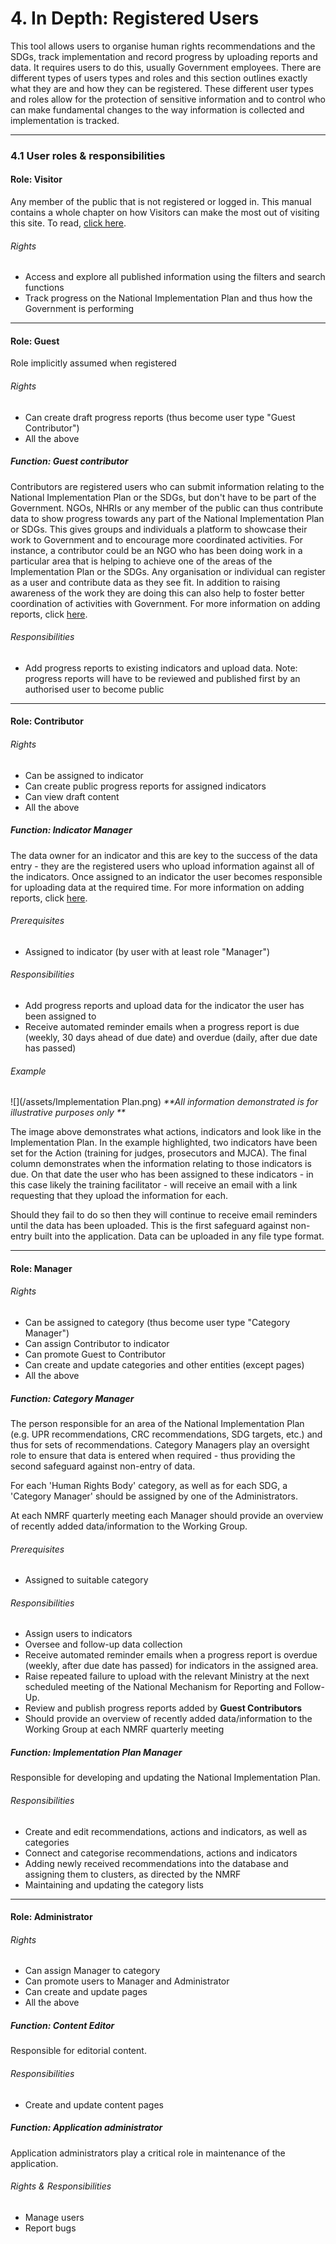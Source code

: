 # 4. In Depth: Registered Users

This tool allows users to organise human rights recommendations and the SDGs, track implementation and record progress by uploading reports and data. It requires users to do this, usually Government employees. There are different types of users types and roles and this section outlines exactly what they are and how they can be registered. These different user types and roles allow for the protection of sensitive information and to control who can make fundamental changes to the way information is collected and implementation is tracked.

---

### 4.1 User roles & responsibilities

#### Role: Visitor 

Any member of the public that is not registered or logged in. This manual contains a whole chapter on how Visitors can make the most out of visiting this site. To read, [click here](/visitors/using-as-a-visitor.md).


###### Rights

* Access and explore all published information using the filters and search functions
* Track progress on the National Implementation Plan and thus how the Government is performing

---

#### Role: Guest

Role implicitly assumed when registered

###### Rights

* Can create draft progress reports (thus become user type "Guest Contributor")
* All the above

##### Function: Guest contributor

Contributors are registered users who can submit information relating to the National Implementation Plan or the SDGs, but don't have to be part of the Government. NGOs, NHRIs or any member of the public can thus contribute data to show progress towards any part of the National Implementation Plan or SDGs. This gives groups and individuals a platform to showcase their work to Government and to encourage more coordinated activities. For instance, a contributor could be an NGO who has been doing work in a particular area that is helping to achieve one of the areas of the Implementation Plan or the SDGs. Any organisation or individual can register as a user and contribute data as they see fit. In addition to raising awareness of the work they are doing this can also help to foster better coordination of activities with Government. For more information on adding reports, click [here](/howto/reporting-and-follow-up.md).

###### Responsibilities

* Add progress reports to existing indicators and upload data. Note: progress reports will have to be reviewed and published first by an authorised user to become public

---

#### Role: Contributor

###### Rights

* Can be assigned to indicator
* Can create public progress reports for assigned indicators
* Can view draft content
* All the above

##### Function: Indicator Manager

The data owner for an indicator and this are key to the success of the data entry - they are the registered users who upload information against all of the indicators. Once assigned to an indicator the user becomes responsible for uploading data at the required time. For more information on adding reports, click [here](/howto/reporting-and-follow-up.md).

###### Prerequisites

* Assigned to indicator (by user with at least role "Manager")

###### Responsibilities

* Add progress reports and upload data for the indicator the user has been assigned to
* Receive automated reminder emails when a progress report is due \(weekly, 30 days ahead of due date\) and overdue \(daily, after due date has passed\)

###### Example

![](/assets/Implementation Plan.png) _\*\*All information demonstrated is for illustrative purposes only \*\*_

The image above demonstrates what actions, indicators and look like in the Implementation Plan. In the example highlighted, two indicators have been set for the Action \(training for judges, prosecutors and MJCA\). The final column demonstrates when the information relating to those indicators is due. On that date the user who has been assigned to these indicators - in this case likely the training facilitator - will receive an email with a link requesting that they upload the information for each.

Should they fail to do so then they will continue to receive email reminders until the data has been uploaded. This is the first safeguard against non-entry built into the application. Data can be uploaded in any file type format.

---

#### Role: Manager

###### Rights

* Can be assigned to category (thus become user type "Category Manager")
* Can assign Contributor to indicator
* Can promote Guest to Contributor
* Can create and update categories and other entities (except pages)
* All the above

##### Function: Category Manager

The person responsible for an area of the National Implementation Plan \(e.g. UPR recommendations, CRC recommendations, SDG targets, etc.\) and thus for sets of recommendations. Category Managers play an oversight role to ensure that data is entered when required - thus providing the second safeguard against non-entry of data.

For each 'Human Rights Body' category, as well as for each SDG, a 'Category Manager' should be assigned by one of the Administrators.

At each NMRF quarterly meeting each Manager should provide an overview of recently added data/information to the Working Group.


###### Prerequisites

* Assigned to suitable category

###### Responsibilities

* Assign users to indicators
* Oversee and follow-up data collection
* Receive automated reminder emails when a progress report is overdue \(weekly, after due date has passed\) for indicators in the assigned area.
* Raise repeated failure to upload with the relevant Ministry at the next scheduled meeting of the National Mechanism for Reporting and Follow-Up.
* Review and publish progress reports added by **Guest Contributors**
* Should provide an overview of recently added data/information to the Working Group at each NMRF quarterly meeting

##### Function: Implementation Plan Manager

Responsible for developing and updating the National Implementation Plan.

###### Responsibilities

* Create and edit recommendations, actions and indicators, as well as categories
* Connect and categorise recommendations, actions and indicators
* Adding newly received recommendations into the database and assigning them to clusters, as directed by the NMRF
* Maintaining and updating the category lists

---

#### Role: Administrator

###### Rights

* Can assign Manager to category
* Can promote users to Manager and Administrator
* Can create and update pages
* All the above

##### Function: Content Editor

Responsible for editorial content.


###### Responsibilities

* Create and update content pages

##### Function: Application administrator

Application administrators play a critical role in maintenance of the application.

###### Rights & Responsibilities

* Manage users
* Report bugs


